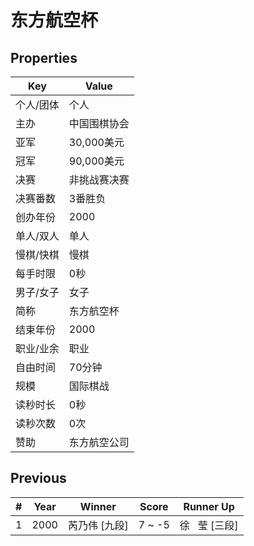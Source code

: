 # 东方航空杯

## Properties

| Key | Value |
| --- | ----- |
| 个人/团体 | 个人 |
| 主办 | 中国围棋协会 |
| 亚军 | 30,000美元 |
| 冠军 | 90,000美元 |
| 决赛 | 非挑战赛决赛 |
| 决赛番数 | 3番胜负 |
| 创办年份 | 2000 |
| 单人/双人 | 单人 |
| 慢棋/快棋 | 慢棋 |
| 每手时限 | 0秒 |
| 男子/女子 | 女子 |
| 简称 | 东方航空杯 |
| 结束年份 | 2000 |
| 职业/业余 | 职业 |
| 自由时间 | 70分钟 |
| 规模 | 国际棋战 |
| 读秒时长 | 0秒 |
| 读秒次数 | 0次 |
| 赞助 | 东方航空公司 |

## Previous

| # | Year | Winner | Score | Runner Up |
| --- | --- | --- | --- | --- |
| 1 | 2000 | 芮乃伟 [九段] | 7 ~ -5 | 徐   莹 [三段] |

